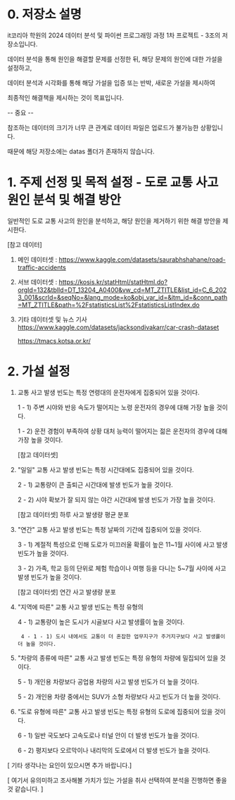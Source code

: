 # 0. 저장소 설명

it코리아 학원의 2024 데이터 분석 및 파이썬 프로그래밍 과정 1차 프로젝트 - 3조의 저장소입니다.

데이터 분석을 통해 원인을 해결할 문제를 선정한 뒤, 해당 문제의 원인에 대한 가설을 설정하고,

데이터 분석과 시각화를 통해 해당 가설을 입증 또는 반박, 새로운 가설을 제시하여 

최종적인 해결책을 제시하는 것이 목표입니다. 

-- 중요 --

참조하는 데이터의 크기가 너무 큰 관계로 데이터 파일은 업로드가 불가능한 상황입니다.

때문에 해당 저장소에는 datas 폴더가 존재하지 않습니다. 


# 1. 주제 선정 및 목적 설정 - 도로 교통 사고 원인 분석 및 해결 방안

일반적인 도로 교통 사고의 원인을 분석하고, 해당 원인을 제거하기 위한 해결 방안을 제시한다.

[참고 데이터]
1. 메인 데이터셋 : https://www.kaggle.com/datasets/saurabhshahane/road-traffic-accidents
2. 서브 데이터셋 : https://kosis.kr/statHtml/statHtml.do?orgId=132&tblId=DT_13204_A0400&vw_cd=MT_ZTITLE&list_id=C_6_2023_001&scrId=&seqNo=&lang_mode=ko&obj_var_id=&itm_id=&conn_path=MT_ZTITLE&path=%2FstatisticsList%2FstatisticsListIndex.do
3. 기타 데이터셋 및 뉴스 기사
    https://www.kaggle.com/datasets/jacksondivakarr/car-crash-dataset
   
    https://tmacs.kotsa.or.kr/

# 2. 가설 설정

1) 교통 사고 발생 빈도는 특정 연령대의 운전자에게 집중되어 있을 것이다.

   1 - 1) 주변 시야와 반응 속도가 떨어지는 노령 운전자의 경우에 대해 가장 높을 것이다.
   
   1 - 2) 운전 경험이 부족하여 상황 대처 능력이 떨어지는 젊은 운전자의 경우에 대해 가장 높을 것이다.

   [참고 데이터셋] 

2) "일일" 교통 사고 발생 빈도는 특정 시간대에도 집중되어 있을 것이다.
   
   2 - 1) 교통량이 큰 출퇴근 시간대에 발생 빈도가 높을 것이다.
   
   2 - 2) 시야 확보가 잘 되지 않는 야간 시간대에 발생 빈도가 가장 높을 것이다.

   [참고 데이터셋] 하루 사고 발생량 평균 분포

3) "연간" 교통 사고 발생 빈도는 특정 날짜의 기간에 집중되어 있을 것이다.
   
   3 - 1) 계절적 특성으로 인해 도로가 미끄러울 확률이 높은 11~1월 사이에 사고 발생 빈도가 높을 것이다.
   
   3 - 2) 가족, 학교 등의 단위로 체험 학습이나 여행 등을 다니는 5~7월 사이에 사고 발생 빈도가 높을 것이다.

   [참고 데이터셋] 연간 사고 발생량 분포

4) "지역에 따른" 교통 사고 발생 빈도는 특정 유형의
   
   4 - 1) 교통량이 높은 도시가 시골보다 사고 발생률이 높을 것이다. 

        4 - 1 - 1) 도시 내에서도 교통이 더 혼잡한 업무지구가 주거지구보다 사고 발생률이 더 높을 것이다. 

5) "차량의 종류에 따른" 교통 사고 발생 빈도는 특정 유형의 차량에 밀집되어 있을 것이다.
   
   5 - 1) 개인용 차량보다 공업용 차량의 사고 발생 빈도가 더 높을 것이다.

   5 - 2) 개인용 차량 중에서는 SUV가 소형 차량보다 사고 빈도가 더 높을 것이다. 
   
6) "도로 유형에 따른" 교통 사고 발생 빈도는 특정 유형의 도로에 집중되어 있을 것이다.
   
   6 - 1) 일반 국도보다 고속도로나 터널 안이 더 발생 빈도가 높을 것이다.

   6 - 2) 평지보다 오르막이나 내리막의 도로에서 더 발생 빈도가 높을 것이다.


[ 기타 생각나는 요인이 있으시면 추가 바랍니다.]

[ 여기서 유의미하고 조사해볼 가치가 있는 가설을 취사 선택하여 분석을 진행하면 좋을 것 같습니다. ]




